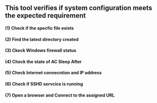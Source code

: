## This tool verifies if system configuration meets the expected requirement

#### (1) Check if the specfic file exists
#### (2) Find the latest directory created
#### (3) Ckeck Windows firewall status
#### (4) Check the state of AC Sleep After
#### (5) Check Internet connecntion and IP address
#### (6) Check if SSHD servcice is running
#### (7) Open a browser and Connect to the assigned URL
